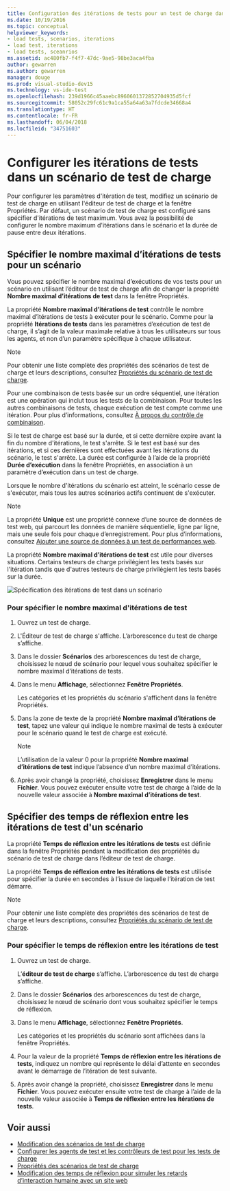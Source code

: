 ```yaml
---
title: Configuration des itérations de tests pour un test de charge dans Visual Studio
ms.date: 10/19/2016
ms.topic: conceptual
helpviewer_keywords:
- load tests, scenarios, iterations
- load test, iterations
- load tests, sceanrios
ms.assetid: ac480fb7-f4f7-47dc-9ae5-98be3aca4fba
author: gewarren
ms.author: gewarren
manager: douge
ms.prod: visual-studio-dev15
ms.technology: vs-ide-test
ms.openlocfilehash: 239d1966c45aaebc8960601372852704935d5fcf
ms.sourcegitcommit: 58052c29fc61c9a1ca55a64a63a7fdcde34668a4
ms.translationtype: HT
ms.contentlocale: fr-FR
ms.lasthandoff: 06/04/2018
ms.locfileid: "34751603"
---
```

# <a name="configure-test-iterations-in-a-load-test-scenario"></a>Configurer les itérations de tests dans un scénario de test de charge

Pour configurer les paramètres d'itération de test, modifiez un scénario de test de charge en utilisant l'éditeur de test de charge et la fenêtre Propriétés. Par défaut, un scénario de test de charge est configuré sans spécifier d'itérations de test maximum. Vous avez la possibilité de configurer le nombre maximum d'itérations dans le scénario et la durée de pause entre deux itérations.

## <a name="specify-the-maximum-test-iterations-for-a-scenario"></a>Spécifier le nombre maximal d’itérations de tests pour un scénario

Vous pouvez spécifier le nombre maximal d’exécutions de vos tests pour un scénario en utilisant l’éditeur de test de charge afin de changer la propriété **Nombre maximal d’itérations de test** dans la fenêtre Propriétés.

La propriété **Nombre maximal d’itérations de test** contrôle le nombre maximal d’itérations de tests à exécuter pour le scénario. Comme pour la propriété **Itérations de tests** dans les paramètres d’exécution de test de charge, il s’agit de la valeur maximale relative à tous les utilisateurs sur tous les agents, et non d’un paramètre spécifique à chaque utilisateur.

> [!NOTE]
> Pour obtenir une liste complète des propriétés des scénarios de test de charge et leurs descriptions, consultez [Propriétés du scénario de test de charge](../test/load-test-scenario-properties.md).

 Pour une combinaison de tests basée sur un ordre séquentiel, une itération est une opération qui inclut tous les tests de la combinaison. Pour toutes les autres combinaisons de tests, chaque exécution de test compte comme une itération. Pour plus d’informations, consultez [À propos du contrôle de combinaison](../test/edit-the-test-mix-to-specify-which-web-browsers-types-in-a-load-test-scenario.md).

 Si le test de charge est basé sur la durée, et si cette dernière expire avant la fin du nombre d'itérations, le test s'arrête. Si le test est basé sur des itérations, et si ces dernières sont effectuées avant les itérations du scénario, le test s'arrête. La durée est configurée à l’aide de la propriété **Durée d’exécution** dans la fenêtre Propriétés, en association à un paramètre d’exécution dans un test de charge.

 Lorsque le nombre d'itérations du scénario est atteint, le scénario cesse de s'exécuter, mais tous les autres scénarios actifs continuent de s'exécuter.

> [!NOTE]
> La propriété **Unique** est une propriété connexe d’une source de données de test web, qui parcourt les données de manière séquentielle, ligne par ligne, mais une seule fois pour chaque d’enregistrement. Pour plus d’informations, consultez [Ajouter une source de données à un test de performances web](../test/add-a-data-source-to-a-web-performance-test.md).

 La propriété **Nombre maximal d’itérations de test** est utile pour diverses situations. Certains testeurs de charge privilégient les tests basés sur l'itération tandis que d'autres testeurs de charge privilégient les tests basés sur la durée.

 ![Spécification des itérations de test dans un scénario](../test/media/loadtest_prop.png)

### <a name="to-specify-the-maximum-test-iterations"></a>Pour spécifier le nombre maximal d'itérations de test

1. Ouvrez un test de charge.

2. L'Éditeur de test de charge s'affiche. L’arborescence du test de charge s’affiche.

3. Dans le dossier **Scénarios** des arborescences du test de charge, choisissez le nœud de scénario pour lequel vous souhaitez spécifier le nombre maximal d’itérations de tests.

4. Dans le menu **Affichage**, sélectionnez **Fenêtre Propriétés**.

     Les catégories et les propriétés du scénario s'affichent dans la fenêtre Propriétés.

5. Dans la zone de texte de la propriété **Nombre maximal d’itérations de test**, tapez une valeur qui indique le nombre maximal de tests à exécuter pour le scénario quand le test de charge est exécuté.

    > [!NOTE]
    > L’utilisation de la valeur 0 pour la propriété **Nombre maximal d’itérations de test** indique l’absence d’un nombre maximal d’itérations.

6. Après avoir changé la propriété, choisissez **Enregistrer** dans le menu **Fichier**. Vous pouvez exécuter ensuite votre test de charge à l’aide de la nouvelle valeur associée à **Nombre maximal d’itérations de test**.

## <a name="specify-think-times-between-test-iterations-for-a-scenario"></a>Spécifier des temps de réflexion entre les itérations de test d'un scénario

La propriété **Temps de réflexion entre les itérations de tests** est définie dans la fenêtre Propriétés pendant la modification des propriétés du scénario de test de charge dans l’éditeur de test de charge.

La propriété **Temps de réflexion entre les itérations de tests** est utilisée pour spécifier la durée en secondes à l’issue de laquelle l’itération de test démarre.

> [!NOTE]
> Pour obtenir une liste complète des propriétés des scénarios de test de charge et leurs descriptions, consultez [Propriétés du scénario de test de charge](../test/load-test-scenario-properties.md).

### <a name="to-specify-the-think-time-between-test-iterations"></a>Pour spécifier le temps de réflexion entre les itérations de test

1. Ouvrez un test de charge.

     L’**éditeur de test de charge** s’affiche. L’arborescence du test de charge s’affiche.

2. Dans le dossier **Scénarios** des arborescences du test de charge, choisissez le nœud de scénario dont vous souhaitez spécifier le temps de réflexion.

3. Dans le menu **Affichage**, sélectionnez **Fenêtre Propriétés**.

     Les catégories et les propriétés du scénario sont affichées dans la fenêtre Propriétés.

4. Pour la valeur de la propriété **Temps de réflexion entre les itérations de tests**, indiquez un nombre qui représente le délai d’attente en secondes avant le démarrage de l’itération de test suivante.

5. Après avoir changé la propriété, choisissez **Enregistrer** dans le menu **Fichier**. Vous pouvez exécuter ensuite votre test de charge à l’aide de la nouvelle valeur associée à **Temps de réflexion entre les itérations de tests**.

## <a name="see-also"></a>Voir aussi

- [Modification des scénarios de test de charge](../test/edit-load-test-scenarios.md)
- [Configurer les agents de test et les contrôleurs de test pour les tests de charge](../test/configure-test-agents-and-controllers-for-load-tests.md)
- [Propriétés des scénarios de test de charge](../test/load-test-scenario-properties.md)
- [Modification des temps de réflexion pour simuler les retards d’interaction humaine avec un site web](../test/edit-think-times-in-load-test-scenarios.md)